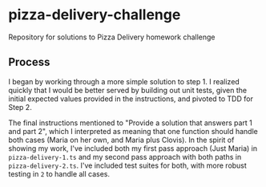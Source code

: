 # pizza-delivery-challenge
Repository for solutions to Pizza Delivery homework challenge

## Process ##
I began by working through a more simple solution to step 1. 
I realized quickly that I would be better served by building out unit tests, given the initial expected values provided in the instructions, and pivoted to TDD for Step 2.


The final instructions mentioned to "Provide a solution that answers part 1 and part 2", which I interpreted as meaning that one function should handle both cases (Maria on her own, and Maria plus Clovis). In the spirit of showing my work, I've included both my first pass approach (Just Maria) in `pizza-delivery-1.ts` and my second pass approach with both paths in `pizza-delivery-2.ts`. I've included test suites for both, with more robust testing in `2` to handle all cases.